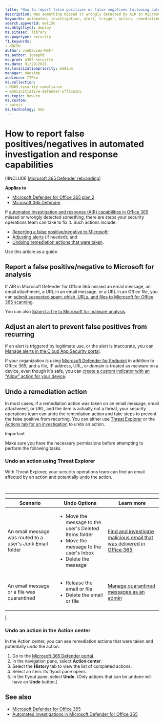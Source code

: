 ```yaml
---
title: "How to report false positives or false negatives following automated investigation in Microsoft Defender for Office 365"
description: Was something missed or wrongly detected by AIR in Microsoft Defender for Office 365? Learn how to submit false positives or false negatives to Microsoft for analysis.
keywords: automated, investigation, alert, trigger, action, remediation, false positive, false negative
search.appverid: met150
ms.mktglfcycl: deploy
ms.sitesec: library
ms.pagetype: security
f1.keywords: 
- NOCSH
author: JoeDavies-MSFT
ms.author: josephd
ms.prod: m365-security
ms.date: 01/29/2021
ms.localizationpriority: medium
manager: dansimp
audience: ITPro
ms.collection: 
- M365-security-compliance
- m365initiative-defender-office365
ms.topic: how-to
ms.custom: 
- autoir
ms.technology: mdo
---
```


# How to report false positives/negatives in automated investigation and response capabilities

[!INCLUDE [Microsoft 365 Defender rebranding](../includes/microsoft-defender-for-office.md)]

**Applies to**
- [Microsoft Defender for Office 365 plan 2](defender-for-office-365.md)
- [Microsoft 365 Defender](../defender/microsoft-365-defender.md)

If [automated investigation and response (AIR) capabilities in Office 365](automated-investigation-response-office.md) missed or wrongly detected something, there are steps your security operations team can take to fix it. Such actions include:

- [Reporting a false positive/negative to Microsoft](#report-a-false-positivenegative-to-microsoft-for-analysis);
- [Adjusting alerts](#adjust-an-alert-to-prevent-false-positives-from-recurring) (if needed); and
- [Undoing remediation actions that were taken](#undo-a-remediation-action).

Use this article as a guide.

## Report a false positive/negative to Microsoft for analysis

If AIR in Microsoft Defender for Office 365 missed an email message, an email attachment, a URL in an email message, or a URL in an Office file, you can [submit suspected spam, phish, URLs, and files to Microsoft for Office 365 scanning](admin-submission.md).

You can also [Submit a file to Microsoft for malware analysis](https://www.microsoft.com/wdsi/filesubmission).

## Adjust an alert to prevent false positives from recurring

If an alert is triggered by legitimate use, or the alert is inaccurate, you can [Manage alerts in the Cloud App Security portal](/cloud-app-security/managing-alerts).

If your organization is using [Microsoft Defender for Endpoint](/windows/security/threat-protection) in addition to Office 365, and a file, IP address, URL, or domain is treated as malware on a device, even though it's safe, you can [create a custom indicator with an "Allow" action for your device](/windows/security/threat-protection/microsoft-defender-atp/manage-indicators).

## Undo a remediation action

In most cases, if a remediation action was taken on an email message, email attachment, or URL, and the item is actually not a threat, your security operations team can undo the remediation action and take steps to prevent the false positive from recurring. You can either use [Threat Explorer](#undo-an-action-using-threat-explorer) or the [Actions tab for an investigation](#undo-an-action-in-the-action-center) to undo an action.

> [!IMPORTANT]
> Make sure you have the necessary permissions before attempting to perform the following tasks.

### Undo an action using Threat Explorer

With Threat Explorer, your security operations team can find an email affected by an action and potentially undo the action.

<br>

****

|Scenario|Undo Options|Learn more|
|---|---|---|
|An email message was routed to a user's Junk Email folder|<ul><li>Move the message to the user's Deleted Items folder</li><li>Move the message to the user's Inbox</li><li>Delete the message</li></ul>|[Find and investigate malicious email that was delivered in Office 365](investigate-malicious-email-that-was-delivered.md)|
|An email message or a file was quarantined|<ul><li>Release the email or file</li><li> Delete the email or file</li></ul>|[Manage quarantined messages as an admin](manage-quarantined-messages-and-files.md)|
|

### Undo an action in the Action center

In the Action center, you can see remediation actions that were taken and potentially undo the action.

1. Go to the <a href="https://go.microsoft.com/fwlink/p/?linkid=2077139" target="_blank">Microsoft 365 Defender portal</a>.
2. In the navigation pane, select **Action center**.
3. Select the **History** tab to view the list of completed actions.
4. Select an item. Its flyout pane opens.
5. In the flyout pane, select **Undo**. (Only actions that can be undone will have an **Undo** button.)

## See also

- [Microsoft Defender for Office 365](defender-for-office-365.md)
- [Automated investigations in Microsoft Defender for Office 365](office-365-air.md)
